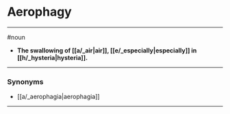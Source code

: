 # Aerophagy
---
#noun
- **The swallowing of [[a/_air|air]], [[e/_especially|especially]] in [[h/_hysteria|hysteria]].**
---
### Synonyms
- [[a/_aerophagia|aerophagia]]
---
